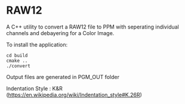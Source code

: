 # RAW12
A C++ utility to convert a RAW12 file to PPM with seperating individual channels and debayering for a Color Image.


To install the application: 
```
cd build
cmake ..
./convert
```
Output files are generated in PGM_OUT folder  

Indentation Style : K&R (https://en.wikipedia.org/wiki/Indentation_style#K.26R)  